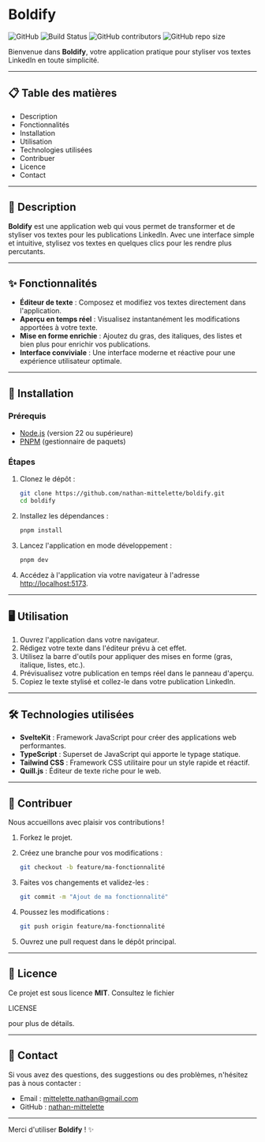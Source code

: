 # Boldify

![GitHub](https://img.shields.io/github/license/nathan-mittelette/boldify)
![Build Status](https://img.shields.io/github/actions/workflow/status/nathan-mittelette/boldify/deploy.yml)
![GitHub contributors](https://img.shields.io/github/contributors/nathan-mittelette/boldify)
![GitHub repo size](https://img.shields.io/github/repo-size/nathan-mittelette/boldify)

Bienvenue dans **Boldify**, votre application pratique pour styliser vos textes LinkedIn en toute simplicité.

---

## 📋 Table des matières

- Description
- Fonctionnalités
- Installation
- Utilisation
- Technologies utilisées
- Contribuer
- Licence
- Contact

---

## 📝 Description

**Boldify** est une application web qui vous permet de transformer et de styliser vos textes pour les publications LinkedIn. Avec une interface simple et intuitive, stylisez vos textes en quelques clics pour les rendre plus percutants.

---

## ✨ Fonctionnalités

- **Éditeur de texte** : Composez et modifiez vos textes directement dans l'application.
- **Aperçu en temps réel** : Visualisez instantanément les modifications apportées à votre texte.
- **Mise en forme enrichie** : Ajoutez du gras, des italiques, des listes et bien plus pour enrichir vos publications.
- **Interface conviviale** : Une interface moderne et réactive pour une expérience utilisateur optimale.

---

## 🚀 Installation

### Prérequis

- [Node.js](https://nodejs.org/) (version 22 ou supérieure)
- [PNPM](https://pnpm.io/) (gestionnaire de paquets)

### Étapes

1. Clonez le dépôt :

   ```bash
   git clone https://github.com/nathan-mittelette/boldify.git
   cd boldify
   ```

2. Installez les dépendances :

   ```bash
   pnpm install
   ```

3. Lancez l'application en mode développement :

   ```bash
   pnpm dev
   ```

4. Accédez à l'application via votre navigateur à l'adresse [http://localhost:5173](http://localhost:5173).

---

## 🖥️ Utilisation

1. Ouvrez l'application dans votre navigateur.
2. Rédigez votre texte dans l'éditeur prévu à cet effet.
3. Utilisez la barre d'outils pour appliquer des mises en forme (gras, italique, listes, etc.).
4. Prévisualisez votre publication en temps réel dans le panneau d'aperçu.
5. Copiez le texte stylisé et collez-le dans votre publication LinkedIn.

---

## 🛠️ Technologies utilisées

- **SvelteKit** : Framework JavaScript pour créer des applications web performantes.
- **TypeScript** : Superset de JavaScript qui apporte le typage statique.
- **Tailwind CSS** : Framework CSS utilitaire pour un style rapide et réactif.
- **Quill.js** : Éditeur de texte riche pour le web.

---

## 🤝 Contribuer

Nous accueillons avec plaisir vos contributions !

1. Forkez le projet.
2. Créez une branche pour vos modifications :

   ```bash
   git checkout -b feature/ma-fonctionnalité
   ```

3. Faites vos changements et validez-les :

   ```bash
   git commit -m "Ajout de ma fonctionnalité"
   ```

4. Poussez les modifications :

   ```bash
   git push origin feature/ma-fonctionnalité
   ```

5. Ouvrez une pull request dans le dépôt principal.

---

## 📄 Licence

Ce projet est sous licence **MIT**. Consultez le fichier

LICENSE

pour plus de détails.

---

## 📧 Contact

Si vous avez des questions, des suggestions ou des problèmes, n'hésitez pas à nous contacter :

- Email : mittelette.nathan@gmail.com
- GitHub : [nathan-mittelette](https://github.com/nathan-mittelette)

---

Merci d'utiliser **Boldify** ! ✨
